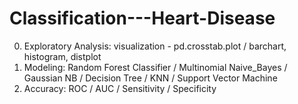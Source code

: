 # Classification---Heart-Disease

0. Exploratory Analysis: 
  visualization - pd.crosstab.plot / barchart, histogram, distplot
1. Modeling:
  Random Forest Classifier / Multinomial Naive_Bayes / Gaussian NB / Decision Tree / KNN / Support Vector Machine
2. Accuracy:
  ROC / AUC / Sensitivity / Specificity 
  

